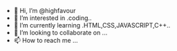 - 👋 Hi, I’m @highfavour
- 👀 I’m interested in .coding..
- 🌱 I’m currently learning .HTML,CSS,JAVASCRIPT,C++..
- 💞️ I’m looking to collaborate on ...
- 📫 How to reach me ...

<!---
highfavour/highfavour is a ✨ special ✨ repository because its `README.md` (this file) appears on your GitHub profile.
You can click the Preview link to take a look at your changes.
--->
